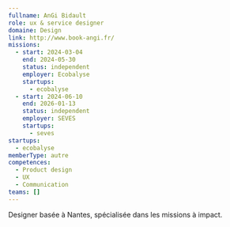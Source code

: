 ```yaml
---
fullname: AnGi Bidault
role: ux & service designer
domaine: Design
link: http://www.book-angi.fr/
missions:
  - start: 2024-03-04
    end: 2024-05-30
    status: independent
    employer: Ecobalyse
    startups:
      - ecobalyse
  - start: 2024-06-10
    end: 2026-01-13
    status: independent
    employer: SEVES
    startups:
      - seves
startups:
  - ecobalyse
memberType: autre
competences:
  - Product design
  - UX
  - Communication
teams: []
---
```

Designer basée à Nantes, spécialisée dans les missions à impact.